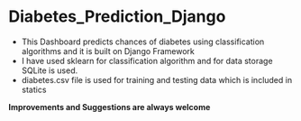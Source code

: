 # Diabetes_Prediction_Django

- This Dashboard predicts chances of diabetes using classification algorithms and it is built on Django Framework
- I have used sklearn for classification algorithm and for data storage SQLite is used.
- diabetes.csv file is used for training and testing data which is included in statics

**Improvements and Suggestions are always welcome**

 
